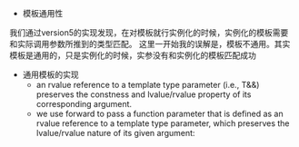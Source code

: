 - 模板通用性

我们通过version5的实现发现，在对模板就行实例化的时候，实例化的模板需要和实际调用参数所推到的类型匹配。
这里一开始我的误解是，模板不通用。其实模板是通用的，只是实例化的时候，实参没有和实例化的模板匹配成功

- 通用模板的实现
  - an rvalue reference to a template type parameter (i.e., T&&) preserves the constness and lvalue/rvalue property of its corresponding argument.
  - we use forward to pass a function parameter that is defined as an rvalue reference to a template type parameter, which preserves the lvalue/rvalue nature of its given argument:
